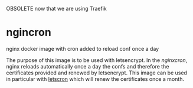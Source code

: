 OBSOLETE now that we are using Traefik

# ngincron
nginx docker image with cron added to reload conf once a day

The purpose of this image is to be used with letsencrypt.
In the *nginxcron*, nginx reloads automatically once a day the confs and therefore the certificates
provided and renewed by letsencrypt.
This image can be used in particular with [letscron](https://github.com/SatelCreative/letsencron) which
will renew the certificates once a month.

